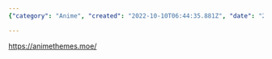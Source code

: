```yaml
---
{"category": "Anime", "created": "2022-10-10T06:44:35.881Z", "date": "2022-10-10 06:44:35", "description": "Discover the world of popular anime videos and their captivating themes on the comprehensive website, 'anime themes'. Dive into an extensive collection of information that will enhance your appreciation for these beloved animated series.", "modified": "2022-10-10T06:44:45.664Z", "tags": ["anime", "website", "anime themes", "videos", "themes", "popular", "information"], "title": "Anime Video Sites"}

---
```


https://animethemes.moe/
